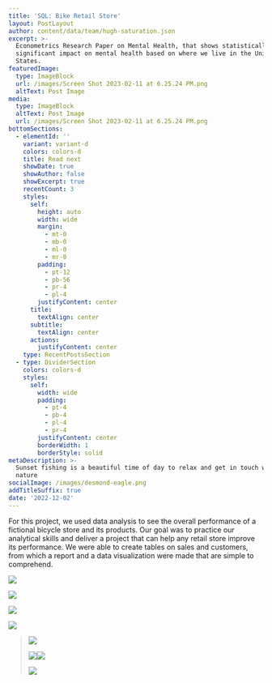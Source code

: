 ```yaml
---
title: 'SQL: Bike Retail Store'
layout: PostLayout
author: content/data/team/hugh-saturation.json
excerpt: >-
  Econometrics Research Paper on Mental Health, that shows statistically
  significant impact on mental health based on where we live in the United
  States.
featuredImage:
  type: ImageBlock
  url: /images/Screen Shot 2023-02-11 at 6.25.24 PM.png
  altText: Post Image
media:
  type: ImageBlock
  altText: Post Image
  url: /images/Screen Shot 2023-02-11 at 6.25.24 PM.png
bottomSections:
  - elementId: ''
    variant: variant-d
    colors: colors-d
    title: Read next
    showDate: true
    showAuthor: false
    showExcerpt: true
    recentCount: 3
    styles:
      self:
        height: auto
        width: wide
        margin:
          - mt-0
          - mb-0
          - ml-0
          - mr-0
        padding:
          - pt-12
          - pb-56
          - pr-4
          - pl-4
        justifyContent: center
      title:
        textAlign: center
      subtitle:
        textAlign: center
      actions:
        justifyContent: center
    type: RecentPostsSection
  - type: DividerSection
    colors: colors-d
    styles:
      self:
        width: wide
        padding:
          - pt-4
          - pb-4
          - pl-4
          - pr-4
        justifyContent: center
        borderWidth: 1
        borderStyle: solid
metaDescription: >-
  Sunset fishing is a beautiful time of day to relax and get in touch with
  nature
socialImage: /images/desmond-eagle.png
addTitleSuffix: true
date: '2022-12-02'
---
```

For this project, we used data analysis to see the overall performance of a fictional bicycle store and its products. Our goal was to practice our analytical skills and deliver a project that can help any retail store improve its performance. We were able to create tables on sales and customers, from which a report and a data visualization were made that are simple to comprehend. 

![](blob:https://app.stackbit.com/ddd15468-7698-4b48-8b00-5efa1d28c222)

![](blob:https://app.stackbit.com/4d6f45eb-2222-4120-8a3b-427fd123707d)

![](blob:https://app.stackbit.com/d4d5827e-69d9-4679-aca6-67b8eabf6bec)



![](blob:https://app.stackbit.com/ce0d54ae-160c-43d9-b741-37556e1e4088)

>
>
> ![](blob:https://app.stackbit.com/7da6f711-7997-4bad-ad05-942978bab696)
>
> ![](blob:https://app.stackbit.com/f2424bbd-55fa-44e8-842d-db7ef820f424)![](blob:https://app.stackbit.com/1abbaa17-6e0b-4bbd-9883-7883ab651147)
>
> ![](blob:https://app.stackbit.com/93afa87d-0aef-4f38-9ebe-e48bed92ae22)

